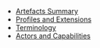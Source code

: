   - [Artefacts Summary](artifacts.html)
  - [Profiles and Extensions](profiles-and-extensions.html)
  - [Terminology](terminology.html)
  - [Actors and Capabilities](capability-statements.html)
  